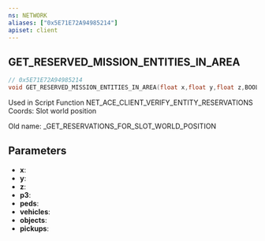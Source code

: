 ```yaml
---
ns: NETWORK
aliases: ["0x5E71E72A94985214"]
apiset: client
---
```

## GET_RESERVED_MISSION_ENTITIES_IN_AREA

```c
// 0x5E71E72A94985214
void GET_RESERVED_MISSION_ENTITIES_IN_AREA(float x,float y,float z,BOOL p3,int* peds,int* vehicles,int* objects,int* pickups);
```

Used in Script Function NET_ACE_CLIENT_VERIFY_ENTITY_RESERVATIONS
Coords: Slot world position

Old name: _GET_RESERVATIONS_FOR_SLOT_WORLD_POSITION

## Parameters
* **x**:
* **y**:
* **z**:
* **p3**:
* **peds**:
* **vehicles**:
* **objects**:
* **pickups**: